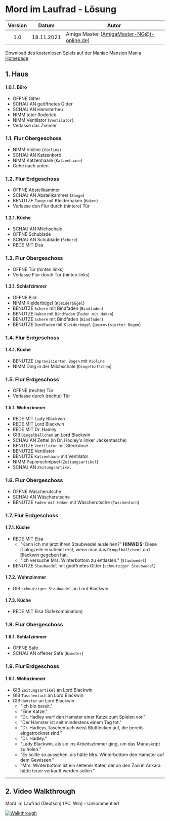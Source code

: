 # Mord im Laufrad - Lösung

| Version | Datum      | Autor                                     |
|:-------:|------------|-------------------------------------------|
|   1.0   | 18.11.2021 | Amiga Master (AmigaMaster-NG@t-online.de) |

Download des kostenlosen Spiels auf der Maniac Mansion Mania [Homepage](https://www.maniac-mansion-mania.com)

## 1. Haus

#### 1.0.1. Büro

- ÖFFNE Gitter
- SCHAU AN geöffnetes Gitter
- SCHAU AN Hamsterheu
- NIMM toter Roderick
- NIMM Ventilator (`Ventilator`)
- Verlasse das Zimmer

### 1.1. Flur Obergeschoss

- NIMM Violine (`Violine`)
- SCHAU AN Katzenkorb
- NIMM Katzenhaare (`Katzenhaare`)
- Gehe nach unten

### 1.2. Flur Erdgeschoss

- ÖFFNE Abstellkammer
- SCHAU AN Abstellkammer (`Zange`)
- BENUTZE `Zange` mit Kleiderhaken (`Haken`)
- Verlasse den Flur durch (hintere) Tür

#### 1.2.1. Küche

- SCHAU AN Milchschale
- ÖFFNE Schublade
- SCHAU AN Schublade (`Schere`)
- REDE MIT Elsa

### 1.3. Flur Obergeschoss

- ÖFFNE Tür (hinten links)
- Verlasse Flur durch Tür (hinten links)

#### 1.3.1. Schlafzimmer

- ÖFFNE Bild
- NIMM Kleiderbügel (`Kleiderbügel`)
- BENUTZE `Schere` mit Bindfaden (`Bindfaden`)
- BENUTZE `Haken` mit `Bindfaden` (`Faden mit Haken`)
- BENUTZE `Schere` mit Bindfaden (`Bindfaden`)
- BENUTZE `Bindfaden` mit `Kleiderbügel` (`improvisierter Bogen`)

### 1.4. Flur Erdgeschoss

#### 1.4.1. Küche

- BENUTZE `improvisierter Bogen` mit `Violine`
- NIMM Ding in der Milchschale (`Dingelbällchen`)

### 1.5. Flur Erdgeschoss

- ÖFFNE (rechte) Tür
- Verlasse durch (rechte) Tür

#### 1.5.1. Wohnzimmer

- REDE MIT Lady Blackwin
- REDE MIT Lord Blackwin
- REDE MIT Dr. Hadley
- GIB `Dingelbällchen` an Lord Blackwin
- SCHAU AN Zettel (in Dr. Hadley's linker Jackentasche)
- BENUTZE `Ventilator` mit Steckdose
- BENUTZE Ventilator
- BENUTZE `Katzenhaare` mit Ventilator
- NIMM Papierschnipsel (`Zeitungsartikel`)
- SCHAU AN `Zeitungsartikel`

### 1.6. Flur Obergeschoss

- ÖFFNE Wäscherutsche
- SCHAU AN Wäscherutsche
- BENUTZE `Faden mit Haken` mit Wäscherutsche (`Taschentuch`)

### 1.7. Flur Erdgeschoss

#### 1.7.1. Küche

- REDE MIT Elsa
  - "Kann ich mir jetzt ihren Staubwedel ausleihen?"
    **HINWEIS:** Diese Dialogzeile erscheint erst, wenn man das `Dingelbällchen` Lord Blackwin gegeben hat.
  - "Ich versuche Mrs. Winterbottom zu entlasten." (`Staubwedel`)
- BENUTZE `Staubwedel` mit geöffnetes Gitter (`schmutziger Staubwedel`)

#### 1.7.2. Wohnzimmer

- GIB `schmutziger Staubwedel` an Lord Blackwin

#### 1.7.3. Küche

- REDE MIT Elsa (Safekombination)

### 1.8. Flur Obergeschoss

#### 1.8.1. Schlafzimmer

- ÖFFNE Safe
- SCHAU AN offener Safe (`Hamster`)

### 1.9. Flur Erdgeschoss

#### 1.9.1. Wohnzimmer

- GIB `Zeitungsartikel` an Lord Blackwin
- GIB `Taschentuch` an Lord Blackwin
- GIB `Hamster` an Lord Blackwin
  - "Ich bin bereit."
  - "Eine Katze."
  - "Dr. Hadley warf den Hamster einer Katze zum Spielen vor."
  - "Der Hamster ist seit mindestens einem Tag tot."
  - "Dr. Hadleys Taschentuch weist Blutflecken auf, die bereits eingetrocknet sind."
  - "Dr. Hadley."
  - "Lady Blackwin, als sie ins Arbeitszimmer ging, um das Manuskript zu holen."
  - "Es sollte so aussehen, als hätte Mrs. Winterbottom den Hamster auf dem Gewissen."
  - "Mrs. Winterbottom ist ein seltener Kater, der an den Zoo in Ankara hätte teuer verkauft werden sollen."

--------------------------------------------------------------------------------

## 2. Video Walkthrough

Mord im Laufrad (Deutsch) (PC, Win) - Unkommentiert

[![Walkthrough](https://img.youtube.com/vi/e8kJEupWePk/0.jpg)](https://www.youtube.com/watch?v=e8kJEupWePk)
